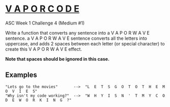 # [V  A  P  O  R  C  O  D  E](https://www.codewars.com/kata/v-a-p-o-r-c-o-d-e "https://www.codewars.com/kata/5966eeb31b229e44eb00007a")

ASC Week 1 Challenge 4 (Medium #1)

Write a function that converts any sentence into a V A P O R W A V E sentence. a V A P O R W A V E
sentence converts all the letters into uppercase, and adds 2 spaces between each letter (or special
character) to create this V A P O R W A V E effect.

**Note that spaces should be ignored in this case.**

## Examples

``` 
"Lets go to the movies"       -->  "L  E  T  S  G  O  T  O  T  H  E  M  O  V  I  E  S"
"Why isn't my code working?"  -->  "W  H  Y  I  S  N  '  T  M  Y  C  O  D  E  W  O  R  K  I  N  G  ?"
```
